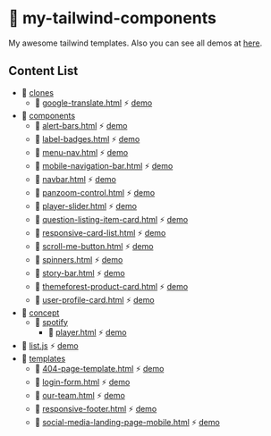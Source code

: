 # 🎉 my-tailwind-components

My awesome tailwind templates. Also you can see all demos at [here](https://egoistdeveloper.github.io/my-tailwind-components/).

## Content List

<!-- TABLE_START -->

- 📂 [clones](./src/clones)
	- 📕 [google-translate.html](./src/clones/google-translate.html) ⚡ [demo](https://egoistdeveloper.github.io/my-tailwind-components/./src/clones/google-translate.html)
- 📂 [components](./src/components)
	- 📕 [alert-bars.html](./src/components/alert-bars.html) ⚡ [demo](https://egoistdeveloper.github.io/my-tailwind-components/./src/components/alert-bars.html)
	- 📕 [label-badges.html](./src/components/label-badges.html) ⚡ [demo](https://egoistdeveloper.github.io/my-tailwind-components/./src/components/label-badges.html)
	- 📕 [menu-nav.html](./src/components/menu-nav.html) ⚡ [demo](https://egoistdeveloper.github.io/my-tailwind-components/./src/components/menu-nav.html)
	- 📕 [mobile-navigation-bar.html](./src/components/mobile-navigation-bar.html) ⚡ [demo](https://egoistdeveloper.github.io/my-tailwind-components/./src/components/mobile-navigation-bar.html)
	- 📕 [navbar.html](./src/components/navbar.html) ⚡ [demo](https://egoistdeveloper.github.io/my-tailwind-components/./src/components/navbar.html)
	- 📕 [panzoom-control.html](./src/components/panzoom-control.html) ⚡ [demo](https://egoistdeveloper.github.io/my-tailwind-components/./src/components/panzoom-control.html)
	- 📕 [player-slider.html](./src/components/player-slider.html) ⚡ [demo](https://egoistdeveloper.github.io/my-tailwind-components/./src/components/player-slider.html)
	- 📕 [question-listing-item-card.html](./src/components/question-listing-item-card.html) ⚡ [demo](https://egoistdeveloper.github.io/my-tailwind-components/./src/components/question-listing-item-card.html)
	- 📕 [responsive-card-list.html](./src/components/responsive-card-list.html) ⚡ [demo](https://egoistdeveloper.github.io/my-tailwind-components/./src/components/responsive-card-list.html)
	- 📕 [scroll-me-button.html](./src/components/scroll-me-button.html) ⚡ [demo](https://egoistdeveloper.github.io/my-tailwind-components/./src/components/scroll-me-button.html)
	- 📕 [spinners.html](./src/components/spinners.html) ⚡ [demo](https://egoistdeveloper.github.io/my-tailwind-components/./src/components/spinners.html)
	- 📕 [story-bar.html](./src/components/story-bar.html) ⚡ [demo](https://egoistdeveloper.github.io/my-tailwind-components/./src/components/story-bar.html)
	- 📕 [themeforest-product-card.html](./src/components/themeforest-product-card.html) ⚡ [demo](https://egoistdeveloper.github.io/my-tailwind-components/./src/components/themeforest-product-card.html)
	- 📕 [user-profile-card.html](./src/components/user-profile-card.html) ⚡ [demo](https://egoistdeveloper.github.io/my-tailwind-components/./src/components/user-profile-card.html)
- 📂 [concept](./src/concept)
	- 📂 [spotify](./src/concept/spotify)
		- 📕 [player.html](./src/concept/spotify/player.html) ⚡ [demo](https://egoistdeveloper.github.io/my-tailwind-components/./src/concept/spotify/player.html)
- 📕 [list.js](./src/list.js) ⚡ [demo](https://egoistdeveloper.github.io/my-tailwind-components/./src/list.js)
- 📂 [templates](./src/templates)
	- 📕 [404-page-template.html](./src/templates/404-page-template.html) ⚡ [demo](https://egoistdeveloper.github.io/my-tailwind-components/./src/templates/404-page-template.html)
	- 📕 [login-form.html](./src/templates/login-form.html) ⚡ [demo](https://egoistdeveloper.github.io/my-tailwind-components/./src/templates/login-form.html)
	- 📕 [our-team.html](./src/templates/our-team.html) ⚡ [demo](https://egoistdeveloper.github.io/my-tailwind-components/./src/templates/our-team.html)
	- 📕 [responsive-footer.html](./src/templates/responsive-footer.html) ⚡ [demo](https://egoistdeveloper.github.io/my-tailwind-components/./src/templates/responsive-footer.html)
	- 📕 [social-media-landing-page-mobile.html](./src/templates/social-media-landing-page-mobile.html) ⚡ [demo](https://egoistdeveloper.github.io/my-tailwind-components/./src/templates/social-media-landing-page-mobile.html)
<!-- TABLE_END -->